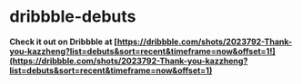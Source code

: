 # dribbble-debuts

**Check it out on Dribbble at [https://dribbble.com/shots/2023792-Thank-you-kazzheng?list=debuts&sort=recent&timeframe=now&offset=1!](https://dribbble.com/shots/2023792-Thank-you-kazzheng?list=debuts&sort=recent&timeframe=now&offset=1)**
